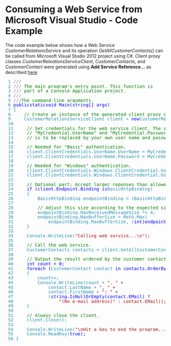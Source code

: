 # Consuming a Web Service from Microsoft Visual Studio - Code Example

The code example below shows how a Web Service _CustomerRelationsService_ and its operation _GetAllCustomerContacts()_ can be called from Microsoft Visual Studio 2012 project using C#. Client proxy classes _CustomerReleationsServiceClient_, _CustomerContacts_, and _CustomerContact_ were generated using **Add Service Reference...** as described [here](consuming-a-web-service-from-microsoft-visual-studio.md "Consuming a Web Service from Microsoft Visual Studio").

<pre style="PADDING-BOTTOM: 0px; LINE-HEIGHT: 11pt; MARGIN: 0px; PADDING-LEFT: 0px; PADDING-RIGHT: 0px; PADDING-TOP: 0px"> <span style="COLOR: #2b91af">1 <span style="COLOR: gray">///<span style="COLOR: gray"><summary></pre>

<pre style="PADDING-BOTTOM: 0px; LINE-HEIGHT: 11pt; MARGIN: 0px; PADDING-LEFT: 0px; PADDING-RIGHT: 0px; PADDING-TOP: 0px"> <span style="COLOR: #2b91af">2 <span style="COLOR: gray">/// <span style="COLOR: green">The main program's entry point. This function is</pre>

<pre style="PADDING-BOTTOM: 0px; LINE-HEIGHT: 11pt; MARGIN: 0px; PADDING-LEFT: 0px; PADDING-RIGHT: 0px; PADDING-TOP: 0px"> <span style="COLOR: #2b91af">3 <span style="COLOR: gray">/// <span style="COLOR: green">part of a Console Application project.</pre>

<pre style="PADDING-BOTTOM: 0px; LINE-HEIGHT: 11pt; MARGIN: 0px; PADDING-LEFT: 0px; PADDING-RIGHT: 0px; PADDING-TOP: 0px"> <span style="COLOR: #2b91af">4 <span style="COLOR: gray">///<span style="COLOR: gray"></summary></pre>

<pre style="PADDING-BOTTOM: 0px; LINE-HEIGHT: 11pt; MARGIN: 0px; PADDING-LEFT: 0px; PADDING-RIGHT: 0px; PADDING-TOP: 0px"> <span style="COLOR: #2b91af">5 <span style="COLOR: gray">///<span style="COLOR: gray"><param name="args"><span style="COLOR: green">The command-line arguments.<span style="COLOR: gray"></param></pre>

<pre style="PADDING-BOTTOM: 0px; LINE-HEIGHT: 11pt; MARGIN: 0px; PADDING-LEFT: 0px; PADDING-RIGHT: 0px; PADDING-TOP: 0px"> <span style="COLOR: #2b91af">6 <span style="COLOR: blue">public<span style="COLOR: blue">static<span style="COLOR: blue">void Main(<span style="COLOR: blue">string[] args)</pre>

<pre style="PADDING-BOTTOM: 0px; LINE-HEIGHT: 11pt; MARGIN: 0px; PADDING-LEFT: 0px; PADDING-RIGHT: 0px; PADDING-TOP: 0px"> <span style="COLOR: #2b91af">7 {</pre>

<pre style="PADDING-BOTTOM: 0px; LINE-HEIGHT: 11pt; MARGIN: 0px; PADDING-LEFT: 0px; PADDING-RIGHT: 0px; PADDING-TOP: 0px"> <span style="COLOR: #2b91af">8     <span style="COLOR: green">// Create an instance of the generated client proxy class.</pre>

<pre style="PADDING-BOTTOM: 0px; LINE-HEIGHT: 11pt; MARGIN: 0px; PADDING-LEFT: 0px; PADDING-RIGHT: 0px; PADDING-TOP: 0px"> <span style="COLOR: #2b91af">9     <span style="COLOR: #2b91af">CustomerRelationsServiceClient client = <span style="COLOR: blue">new<span style="COLOR: #2b91af">CustomerRelationsServiceClient();</pre>

<pre style="PADDING-BOTTOM: 0px; LINE-HEIGHT: 11pt; MARGIN: 0px; PADDING-LEFT: 0px; PADDING-RIGHT: 0px; PADDING-TOP: 0px"> <span style="COLOR: #2b91af">10 </pre>

<pre style="PADDING-BOTTOM: 0px; LINE-HEIGHT: 11pt; MARGIN: 0px; PADDING-LEFT: 0px; PADDING-RIGHT: 0px; PADDING-TOP: 0px"> <span style="COLOR: #2b91af">11     <span style="COLOR: green">// Set credentials for the web service client. The use of </pre>

<pre style="PADDING-BOTTOM: 0px; LINE-HEIGHT: 11pt; MARGIN: 0px; PADDING-LEFT: 0px; PADDING-RIGHT: 0px; PADDING-TOP: 0px"> <span style="COLOR: #2b91af">12     <span style="COLOR: green">// "MyCredential.UserName" and "MyCredential.Password"</pre>

<pre style="PADDING-BOTTOM: 0px; LINE-HEIGHT: 11pt; MARGIN: 0px; PADDING-LEFT: 0px; PADDING-RIGHT: 0px; PADDING-TOP: 0px"> <span style="COLOR: #2b91af">13     <span style="COLOR: green">// is to be replaced by your own user name and password.</pre>

<pre style="PADDING-BOTTOM: 0px; LINE-HEIGHT: 11pt; MARGIN: 0px; PADDING-LEFT: 0px; PADDING-RIGHT: 0px; PADDING-TOP: 0px"> <span style="COLOR: #2b91af">14 </pre>

<pre style="PADDING-BOTTOM: 0px; LINE-HEIGHT: 11pt; MARGIN: 0px; PADDING-LEFT: 0px; PADDING-RIGHT: 0px; PADDING-TOP: 0px"> <span style="COLOR: #2b91af">15     <span style="COLOR: green">// Needed for "Basic" authentication.</pre>

<pre style="PADDING-BOTTOM: 0px; LINE-HEIGHT: 11pt; MARGIN: 0px; PADDING-LEFT: 0px; PADDING-RIGHT: 0px; PADDING-TOP: 0px"> <span style="COLOR: #2b91af">16     client.ClientCredentials.UserName.UserName = MyCredential.UserName;</pre>

<pre style="PADDING-BOTTOM: 0px; LINE-HEIGHT: 11pt; MARGIN: 0px; PADDING-LEFT: 0px; PADDING-RIGHT: 0px; PADDING-TOP: 0px"> <span style="COLOR: #2b91af">17     client.ClientCredentials.UserName.Password = MyCredential.Password;</pre>

<pre style="PADDING-BOTTOM: 0px; LINE-HEIGHT: 11pt; MARGIN: 0px; PADDING-LEFT: 0px; PADDING-RIGHT: 0px; PADDING-TOP: 0px"> <span style="COLOR: #2b91af">18 </pre>

<pre style="PADDING-BOTTOM: 0px; LINE-HEIGHT: 11pt; MARGIN: 0px; PADDING-LEFT: 0px; PADDING-RIGHT: 0px; PADDING-TOP: 0px"> <span style="COLOR: #2b91af">19     <span style="COLOR: green">// Needed for "Windows" authentication.</pre>

<pre style="PADDING-BOTTOM: 0px; LINE-HEIGHT: 11pt; MARGIN: 0px; PADDING-LEFT: 0px; PADDING-RIGHT: 0px; PADDING-TOP: 0px"> <span style="COLOR: #2b91af">20     client.ClientCredentials.Windows.ClientCredential.UserName = MyCredential.UserName;</pre>

<pre style="PADDING-BOTTOM: 0px; LINE-HEIGHT: 11pt; MARGIN: 0px; PADDING-LEFT: 0px; PADDING-RIGHT: 0px; PADDING-TOP: 0px"> <span style="COLOR: #2b91af">21     client.ClientCredentials.Windows.ClientCredential.UserName = MyCredential.Password;</pre>

<pre style="PADDING-BOTTOM: 0px; LINE-HEIGHT: 11pt; MARGIN: 0px; PADDING-LEFT: 0px; PADDING-RIGHT: 0px; PADDING-TOP: 0px"> <span style="COLOR: #2b91af">22 </pre>

<pre style="PADDING-BOTTOM: 0px; LINE-HEIGHT: 11pt; MARGIN: 0px; PADDING-LEFT: 0px; PADDING-RIGHT: 0px; PADDING-TOP: 0px"> <span style="COLOR: #2b91af">23     <span style="COLOR: green">// Optional part: Accept larger reponses than allowed by WCF defaults.</pre>

<pre style="PADDING-BOTTOM: 0px; LINE-HEIGHT: 11pt; MARGIN: 0px; PADDING-LEFT: 0px; PADDING-RIGHT: 0px; PADDING-TOP: 0px"> <span style="COLOR: #2b91af">24     <span style="COLOR: blue">if (client.Endpoint.Binding <span style="COLOR: blue">is<span style="COLOR: #2b91af">BasicHttpBinding)</pre>

<pre style="PADDING-BOTTOM: 0px; LINE-HEIGHT: 11pt; MARGIN: 0px; PADDING-LEFT: 0px; PADDING-RIGHT: 0px; PADDING-TOP: 0px"> <span style="COLOR: #2b91af">25     {</pre>

<pre style="PADDING-BOTTOM: 0px; LINE-HEIGHT: 11pt; MARGIN: 0px; PADDING-LEFT: 0px; PADDING-RIGHT: 0px; PADDING-TOP: 0px"> <span style="COLOR: #2b91af">26         <span style="COLOR: #2b91af">BasicHttpBinding endpointBinding = (<span style="COLOR: #2b91af">BasicHttpBinding)client.Endpoint.Binding;</pre>

<pre style="PADDING-BOTTOM: 0px; LINE-HEIGHT: 11pt; MARGIN: 0px; PADDING-LEFT: 0px; PADDING-RIGHT: 0px; PADDING-TOP: 0px"> <span style="COLOR: #2b91af">27 </pre>

<pre style="PADDING-BOTTOM: 0px; LINE-HEIGHT: 11pt; MARGIN: 0px; PADDING-LEFT: 0px; PADDING-RIGHT: 0px; PADDING-TOP: 0px"> <span style="COLOR: #2b91af">28         <span style="COLOR: green">// Adjust this size according to the expected size of the result.</pre>

<pre style="PADDING-BOTTOM: 0px; LINE-HEIGHT: 11pt; MARGIN: 0px; PADDING-LEFT: 0px; PADDING-RIGHT: 0px; PADDING-TOP: 0px"> <span style="COLOR: #2b91af">29         endpointBinding.MaxReceivedMessageSize *= 4;</pre>

<pre style="PADDING-BOTTOM: 0px; LINE-HEIGHT: 11pt; MARGIN: 0px; PADDING-LEFT: 0px; PADDING-RIGHT: 0px; PADDING-TOP: 0px"> <span style="COLOR: #2b91af">30         endpointBinding.MaxBufferSize = <span style="COLOR: #2b91af">Math.Max(</pre>

<pre style="PADDING-BOTTOM: 0px; LINE-HEIGHT: 11pt; MARGIN: 0px; PADDING-LEFT: 0px; PADDING-RIGHT: 0px; PADDING-TOP: 0px"> <span style="COLOR: #2b91af">31             endpointBinding.MaxBufferSize, (<span style="COLOR: blue">int)endpointBinding.MaxReceivedMessageSize);</pre>

<pre style="PADDING-BOTTOM: 0px; LINE-HEIGHT: 11pt; MARGIN: 0px; PADDING-LEFT: 0px; PADDING-RIGHT: 0px; PADDING-TOP: 0px"> <span style="COLOR: #2b91af">32     }</pre>

<pre style="PADDING-BOTTOM: 0px; LINE-HEIGHT: 11pt; MARGIN: 0px; PADDING-LEFT: 0px; PADDING-RIGHT: 0px; PADDING-TOP: 0px"> <span style="COLOR: #2b91af">33 </pre>

<pre style="PADDING-BOTTOM: 0px; LINE-HEIGHT: 11pt; MARGIN: 0px; PADDING-LEFT: 0px; PADDING-RIGHT: 0px; PADDING-TOP: 0px"> <span style="COLOR: #2b91af">34     <span style="COLOR: #2b91af">Console.WriteLine(<span style="COLOR: #a31515">"Calling web service...\n");</pre>

<pre style="PADDING-BOTTOM: 0px; LINE-HEIGHT: 11pt; MARGIN: 0px; PADDING-LEFT: 0px; PADDING-RIGHT: 0px; PADDING-TOP: 0px"> <span style="COLOR: #2b91af">35 </pre>

<pre style="PADDING-BOTTOM: 0px; LINE-HEIGHT: 11pt; MARGIN: 0px; PADDING-LEFT: 0px; PADDING-RIGHT: 0px; PADDING-TOP: 0px"> <span style="COLOR: #2b91af">36     <span style="COLOR: green">// Call the web service.</pre>

<pre style="PADDING-BOTTOM: 0px; LINE-HEIGHT: 11pt; MARGIN: 0px; PADDING-LEFT: 0px; PADDING-RIGHT: 0px; PADDING-TOP: 0px"> <span style="COLOR: #2b91af">37     <span style="COLOR: #2b91af">CustomerContacts contacts = client.GetAllCustomerContacts();</pre>

<pre style="PADDING-BOTTOM: 0px; LINE-HEIGHT: 11pt; MARGIN: 0px; PADDING-LEFT: 0px; PADDING-RIGHT: 0px; PADDING-TOP: 0px"> <span style="COLOR: #2b91af">38 </pre>

<pre style="PADDING-BOTTOM: 0px; LINE-HEIGHT: 11pt; MARGIN: 0px; PADDING-LEFT: 0px; PADDING-RIGHT: 0px; PADDING-TOP: 0px"> <span style="COLOR: #2b91af">39     <span style="COLOR: green">// Output the result ordered by the customer contact's last name.</pre>

<pre style="PADDING-BOTTOM: 0px; LINE-HEIGHT: 11pt; MARGIN: 0px; PADDING-LEFT: 0px; PADDING-RIGHT: 0px; PADDING-TOP: 0px"> <span style="COLOR: #2b91af">40     <span style="COLOR: blue">int count = 0;</pre>

<pre style="PADDING-BOTTOM: 0px; LINE-HEIGHT: 11pt; MARGIN: 0px; PADDING-LEFT: 0px; PADDING-RIGHT: 0px; PADDING-TOP: 0px"> <span style="COLOR: #2b91af">41     <span style="COLOR: blue">foreach (<span style="COLOR: #2b91af">CustomerContact contact <span style="COLOR: blue">in contacts.OrderBy(contact => contact.LastName))</pre>

<pre style="PADDING-BOTTOM: 0px; LINE-HEIGHT: 11pt; MARGIN: 0px; PADDING-LEFT: 0px; PADDING-RIGHT: 0px; PADDING-TOP: 0px"> <span style="COLOR: #2b91af">42     {</pre>

<pre style="PADDING-BOTTOM: 0px; LINE-HEIGHT: 11pt; MARGIN: 0px; PADDING-LEFT: 0px; PADDING-RIGHT: 0px; PADDING-TOP: 0px"> <span style="COLOR: #2b91af">43         count++;</pre>

<pre style="PADDING-BOTTOM: 0px; LINE-HEIGHT: 11pt; MARGIN: 0px; PADDING-LEFT: 0px; PADDING-RIGHT: 0px; PADDING-TOP: 0px"> <span style="COLOR: #2b91af">44         <span style="COLOR: #2b91af">Console.WriteLine(count + <span style="COLOR: #a31515">". " +</pre>

<pre style="PADDING-BOTTOM: 0px; LINE-HEIGHT: 11pt; MARGIN: 0px; PADDING-LEFT: 0px; PADDING-RIGHT: 0px; PADDING-TOP: 0px"> <span style="COLOR: #2b91af">45             contact.LastName + <span style="COLOR: #a31515">", " +</pre>

<pre style="PADDING-BOTTOM: 0px; LINE-HEIGHT: 11pt; MARGIN: 0px; PADDING-LEFT: 0px; PADDING-RIGHT: 0px; PADDING-TOP: 0px"> <span style="COLOR: #2b91af">46             contact.FirstName + <span style="COLOR: #a31515">": " +</pre>

<pre style="PADDING-BOTTOM: 0px; LINE-HEIGHT: 11pt; MARGIN: 0px; PADDING-LEFT: 0px; PADDING-RIGHT: 0px; PADDING-TOP: 0px"> <span style="COLOR: #2b91af">47             (<span style="COLOR: blue">string.IsNullOrEmpty(contact.EMail) ?</pre>

<pre style="PADDING-BOTTOM: 0px; LINE-HEIGHT: 11pt; MARGIN: 0px; PADDING-LEFT: 0px; PADDING-RIGHT: 0px; PADDING-TOP: 0px"> <span style="COLOR: #2b91af">48                 <span style="COLOR: #a31515">"(No e-mail address)" : contact.EMail));</pre>

<pre style="PADDING-BOTTOM: 0px; LINE-HEIGHT: 11pt; MARGIN: 0px; PADDING-LEFT: 0px; PADDING-RIGHT: 0px; PADDING-TOP: 0px"> <span style="COLOR: #2b91af">49     }</pre>

<pre style="PADDING-BOTTOM: 0px; LINE-HEIGHT: 11pt; MARGIN: 0px; PADDING-LEFT: 0px; PADDING-RIGHT: 0px; PADDING-TOP: 0px"> <span style="COLOR: #2b91af">50 </pre>

<pre style="PADDING-BOTTOM: 0px; LINE-HEIGHT: 11pt; MARGIN: 0px; PADDING-LEFT: 0px; PADDING-RIGHT: 0px; PADDING-TOP: 0px"> <span style="COLOR: #2b91af">51     <span style="COLOR: green">// Always close the client.</pre>

<pre style="PADDING-BOTTOM: 0px; LINE-HEIGHT: 11pt; MARGIN: 0px; PADDING-LEFT: 0px; PADDING-RIGHT: 0px; PADDING-TOP: 0px"> <span style="COLOR: #2b91af">52     client.Close();</pre>

<pre style="PADDING-BOTTOM: 0px; LINE-HEIGHT: 11pt; MARGIN: 0px; PADDING-LEFT: 0px; PADDING-RIGHT: 0px; PADDING-TOP: 0px"> <span style="COLOR: #2b91af">53 </pre>

<pre style="PADDING-BOTTOM: 0px; LINE-HEIGHT: 11pt; MARGIN: 0px; PADDING-LEFT: 0px; PADDING-RIGHT: 0px; PADDING-TOP: 0px"> <span style="COLOR: #2b91af">54     <span style="COLOR: #2b91af">Console.WriteLine(<span style="COLOR: #a31515">"\nHit a key to end the program...\n");</pre>

<pre style="PADDING-BOTTOM: 0px; LINE-HEIGHT: 11pt; MARGIN: 0px; PADDING-LEFT: 0px; PADDING-RIGHT: 0px; PADDING-TOP: 0px"> <span style="COLOR: #2b91af">55     <span style="COLOR: #2b91af">Console.ReadKey(<span style="COLOR: blue">true);</pre>

<pre style="PADDING-BOTTOM: 0px; LINE-HEIGHT: 11pt; MARGIN: 0px; PADDING-LEFT: 0px; PADDING-RIGHT: 0px; PADDING-TOP: 0px"> <span style="COLOR: #2b91af">56 }</pre>